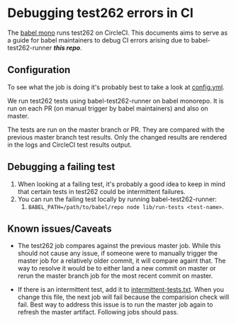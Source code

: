# Debugging test262 errors in CI

The [babel mono](https://github.com/babel/babel) runs test262 on CircleCI. This documents aims to serve as a guide for babel maintainers to debug CI errors arising due to babel-test262-runner **_this repo_**.

## Configuration

To see what the job is doing it's probably best to take a look at [config.yml](https://github.com/babel/babel/blob/master/.circleci/config.yml).

We run test262 tests using babel-test262-runner on babel monorepo. It is run on each PR (on manual trigger by babel maintainers) and also on master.

The tests are run on the master branch or PR. They are compared with the previous master branch test results. Only the changed results are rendered in the logs and CircleCI test results output.

## Debugging a failing test

1. When looking at a failing test, it's probably a good idea to keep in mind that certain tests in test262 could be intermittent failures.
2. You can run the failing test locally by running babel-test262-runner:
   1. `BABEL_PATH=/path/to/babel/repo node lib/run-tests <test-name>`.

## Known issues/Caveats

+ The test262 job compares against the previous master job. While this should not cause any issue, if someone were to manually trigger the master job for a relatively older commit, it will compare againt that. The way to resolve it would be to either land a new commit on master or rerun the master branch job for the most recent commit on master.

+ If there is an intermittent test, add it to [intermittent-tests.txt](https://github.com/babel/babel-test262-runner/blob/master/intermittent-tests.txt). When you change this file, the next job will fail because the comparision check will fail. Best way to address this issue is to run the master job again to refresh the master artifact. Following jobs should pass.

